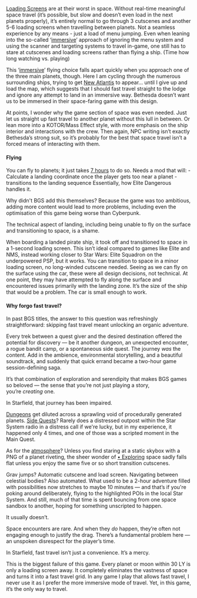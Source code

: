 [Loading Screens](Loading%20Screens.md) are at their worst in space. Without real-time meaningful space travel (it’s possible, but slow and doesn’t even load in the next planets properly), it’s entirely normal to go through 3 cutscenes and another 5-6 loading screens when travelling between planets. Not a seamless experience by any means - just a load of menu jumping. Even when leaning into the so-called ‘[immersive](Immersion.md)’ approach of ignoring the menu system and using the scanner and targeting systems to travel in-game, one still has to stare at cutscenes and loading screens rather than flying a ship. (Time how long watching vs. playing) 

This ‘[immersive](Immersion.md)’ flying choice falls apart quickly when you approach one of the three main planets, though. Here I am cycling through the numerous surrounding ships, trying to get [New Atlantis](New%20Atlantis.md) to appear… until I give up and load the map, which suggests that I should fast travel straight to the lodge and ignore any attempt to land in an immersive way. Bethesda doesn’t want us to be immersed in their space-faring game with this design.

At points, I wonder why the game section of space was even needed. Just let us straight up fast travel to another planet without this lull in between. Or lean more into a KOTOR/Mass Effect style, with more emphasis on the ship interior and interactions with the crew. Then again, NPC writing isn’t exactly Bethesda’s strong suit, so it’s probably for the best that space travel isn’t a forced means of interacting with them. 

#### Flying
You can fly to planets; it just takes [7 hours](https://www.youtube.com/watch?v=t3cHBEWN3xI) to do so.
Needs a mod that will: 
	- Calculate a landing coordinate once the player gets too near a planet 
	- transitions to the landing sequence
Essentially, how Elite Dangerous handles it.

Why didn't BGS add this themselves?
	Because the game was too ambitious, adding more content would lead to more problems, including even the optimisation of this game being worse than Cyberpunk.

The technical aspect of landing, including being unable to fly on the surface and transitioning to space, is a shame. 

When boarding a landed pirate ship, it took off and transitioned to space in a 1-second loading screen. This isn’t ideal compared to games like Elite and NMS, instead working closer to Star Wars: Elite Squadron on the underpowered PSP, but it works. You can transition to space in a minor loading screen, no long-winded cutscene needed. Seeing as we can fly on the surface using the car, these were all design decisions, not technical. At one point, they may have attempted to fly along the surface and encountered issues primarily with the landing zone. It’s the size of the ship that would be a problem. The car is small enough to work.

#### Why forgo fast travel?
In past BGS titles, the answer to this question was refreshingly straightforward: skipping fast travel meant unlocking an organic adventure.

Every trek between a quest giver and the desired destination offered the potential for discovery — be it another dungeon, an unexpected encounter, a rogue bandit camp, or a spontaneous side quest. The journey _was_ the content. Add in the ambience, environmental storytelling, and a beautiful soundtrack, and suddenly that quick errand became a two-hour game session-defining saga.

It’s that combination of exploration and serendipity that makes BGS games so beloved — the sense that you’re not just playing a story, you’re _creating_ one.

In Starfield, that journey has been impaired.

[Dungeons](Points%20of%20Interest.md) get diluted across a sprawling void of procedurally generated planets. [Side Quests](Side%20Quests.md)? Rarely does a distressed outpost within the Star System radio in a distress call if we're lucky, but in my experience, it happened only 4 times, and one of those was a scripted moment in the Main Quest.

As for the [atmosphere](Immersion.md)? Unless you find staring at a static skybox with a PNG of a planet riveting, the sheer wonder of [• Exploring](•%20Exploring.md) space sadly falls flat unless you enjoy the same five or so short transition cutscenes.

Grav jumps? Automatic cutscene and load screen. Navigating between celestial bodies? Also automated. What used to be a 2-hour adventure filled with possibilities now stretches to maybe 10 minutes — and that’s if you're poking around deliberately, flying to the highlighted POIs in the local Star System. And still, much of that time is spent bouncing from one space sandbox to another, hoping for something unscripted to happen.

It usually doesn’t.

Space encounters are rare. And when they _do_ happen, they’re often not engaging enough to justify the drag. There’s a fundamental problem here — an unspoken disrespect for the player’s time.

In Starfield, fast travel isn’t just a convenience. It’s a mercy.

This is the biggest failure of this game. Every planet or moon within 30 LY is only a loading screen away. It completely eliminates the vastness of space and turns it into a fast travel grid. In any game I play that allows fast travel, I never use it as I prefer the more immersive mode of travel. Yet, in this game, it’s the only way to travel.

